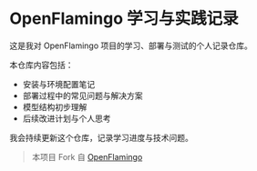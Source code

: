 # OpenFlamingo 学习与实践记录

这是我对 OpenFlamingo 项目的学习、部署与测试的个人记录仓库。

本仓库内容包括：
- 安装与环境配置笔记
- 部署过程中的常见问题与解决方案
- 模型结构初步理解
- 后续改进计划与个人思考

我会持续更新这个仓库，记录学习进度与技术问题。

> 本项目 Fork 自 [OpenFlamingo](https://github.com/mlfoundations/open_flamingo)
